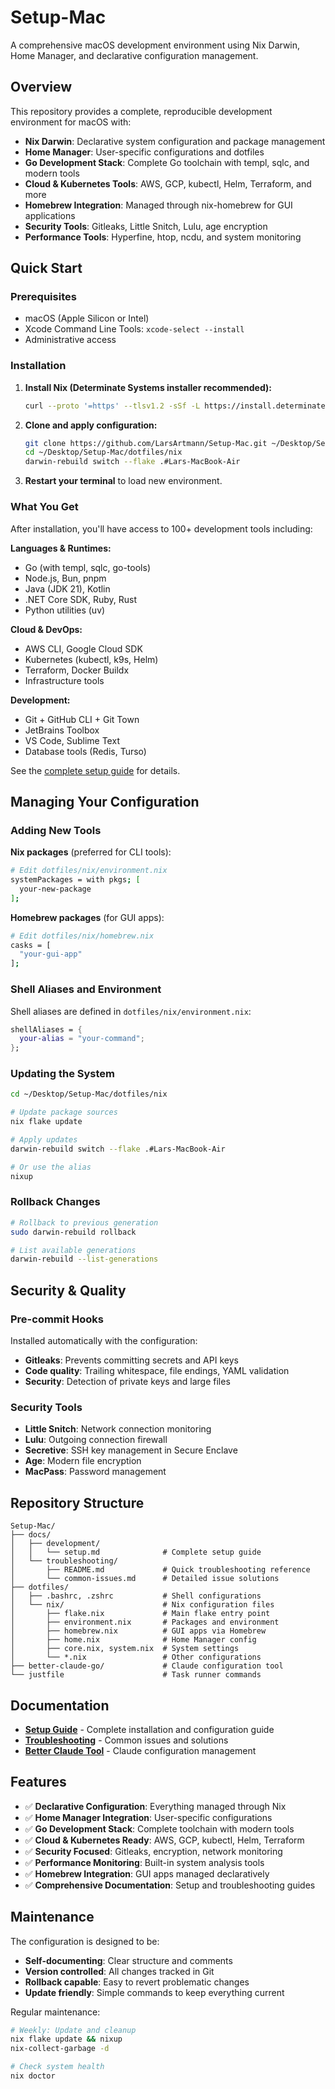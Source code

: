 # Setup-Mac

A comprehensive macOS development environment using Nix Darwin, Home Manager, and declarative configuration management.

## Overview

This repository provides a complete, reproducible development environment for macOS with:

- **Nix Darwin**: Declarative system configuration and package management
- **Home Manager**: User-specific configurations and dotfiles
- **Go Development Stack**: Complete Go toolchain with templ, sqlc, and modern tools
- **Cloud & Kubernetes Tools**: AWS, GCP, kubectl, Helm, Terraform, and more
- **Homebrew Integration**: Managed through nix-homebrew for GUI applications
- **Security Tools**: Gitleaks, Little Snitch, Lulu, age encryption
- **Performance Tools**: Hyperfine, htop, ncdu, and system monitoring

## Quick Start

### Prerequisites

- macOS (Apple Silicon or Intel)
- Xcode Command Line Tools: `xcode-select --install`
- Administrative access

### Installation

1. **Install Nix (Determinate Systems installer recommended):**
   ```bash
   curl --proto '=https' --tlsv1.2 -sSf -L https://install.determinate.systems/nix | sh -s -- install
   ```

2. **Clone and apply configuration:**
   ```bash
   git clone https://github.com/LarsArtmann/Setup-Mac.git ~/Desktop/Setup-Mac
   cd ~/Desktop/Setup-Mac/dotfiles/nix
   darwin-rebuild switch --flake .#Lars-MacBook-Air
   ```

3. **Restart your terminal** to load new environment.

### What You Get

After installation, you'll have access to 100+ development tools including:

**Languages & Runtimes:**
- Go (with templ, sqlc, go-tools)
- Node.js, Bun, pnpm
- Java (JDK 21), Kotlin
- .NET Core SDK, Ruby, Rust
- Python utilities (uv)

**Cloud & DevOps:**
- AWS CLI, Google Cloud SDK
- Kubernetes (kubectl, k9s, Helm)
- Terraform, Docker Buildx
- Infrastructure tools

**Development:**
- Git + GitHub CLI + Git Town
- JetBrains Toolbox
- VS Code, Sublime Text
- Database tools (Redis, Turso)

See the [complete setup guide](./docs/development/setup.md) for details.

## Managing Your Configuration

### Adding New Tools

**Nix packages** (preferred for CLI tools):
```bash
# Edit dotfiles/nix/environment.nix
systemPackages = with pkgs; [
  your-new-package
];
```

**Homebrew packages** (for GUI apps):
```bash
# Edit dotfiles/nix/homebrew.nix
casks = [
  "your-gui-app"
];
```

### Shell Aliases and Environment

Shell aliases are defined in `dotfiles/nix/environment.nix`:
```nix
shellAliases = {
  your-alias = "your-command";
};
```

### Updating the System

```bash
cd ~/Desktop/Setup-Mac/dotfiles/nix

# Update package sources
nix flake update

# Apply updates
darwin-rebuild switch --flake .#Lars-MacBook-Air

# Or use the alias
nixup
```

### Rollback Changes

```bash
# Rollback to previous generation
sudo darwin-rebuild rollback

# List available generations
darwin-rebuild --list-generations
```

## Security & Quality

### Pre-commit Hooks

Installed automatically with the configuration:
- **Gitleaks**: Prevents committing secrets and API keys
- **Code quality**: Trailing whitespace, file endings, YAML validation
- **Security**: Detection of private keys and large files

### Security Tools

- **Little Snitch**: Network connection monitoring
- **Lulu**: Outgoing connection firewall
- **Secretive**: SSH key management in Secure Enclave
- **Age**: Modern file encryption
- **MacPass**: Password management

## Repository Structure

```
Setup-Mac/
├── docs/
│   ├── development/
│   │   └── setup.md              # Complete setup guide
│   └── troubleshooting/
│       ├── README.md             # Quick troubleshooting reference
│       └── common-issues.md      # Detailed issue solutions
├── dotfiles/
│   ├── .bashrc, .zshrc           # Shell configurations
│   └── nix/                      # Nix configuration files
│       ├── flake.nix             # Main flake entry point
│       ├── environment.nix       # Packages and environment
│       ├── homebrew.nix          # GUI apps via Homebrew
│       ├── home.nix              # Home Manager config
│       ├── core.nix, system.nix  # System settings
│       └── *.nix                 # Other configurations
├── better-claude-go/             # Claude configuration tool
└── justfile                      # Task runner commands
```

## Documentation

- **[Setup Guide](./docs/development/setup.md)** - Complete installation and configuration guide
- **[Troubleshooting](./docs/troubleshooting/README.md)** - Common issues and solutions
- **[Better Claude Tool](./better-claude-go/README.md)** - Claude configuration management

## Features

- ✅ **Declarative Configuration**: Everything managed through Nix
- ✅ **Home Manager Integration**: User-specific configurations
- ✅ **Go Development Stack**: Complete toolchain with modern tools
- ✅ **Cloud & Kubernetes Ready**: AWS, GCP, kubectl, Helm, Terraform
- ✅ **Security Focused**: Gitleaks, encryption, network monitoring
- ✅ **Performance Monitoring**: Built-in system analysis tools
- ✅ **Homebrew Integration**: GUI apps managed declaratively
- ✅ **Comprehensive Documentation**: Setup and troubleshooting guides

## Maintenance

The configuration is designed to be:
- **Self-documenting**: Clear structure and comments
- **Version controlled**: All changes tracked in Git
- **Rollback capable**: Easy to revert problematic changes
- **Update friendly**: Simple commands to keep everything current

Regular maintenance:
```bash
# Weekly: Update and cleanup
nix flake update && nixup
nix-collect-garbage -d

# Check system health
nix doctor
```
